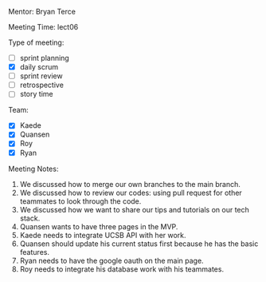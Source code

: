 Mentor: Bryan Terce

Meeting Time: lect06

Type of meeting: 

- [ ] sprint planning
- [x] daily scrum
- [ ] sprint review
- [ ] retrospective
- [ ] story time

Team: 

- [x] Kaede
- [x] Quansen
- [x] Roy
- [x] Ryan

Meeting Notes:

1. We discussed how to merge our own branches to the main branch. 
2. We discussed how to review our codes: using pull request for other teammates to look through the code. 
3. We discussed how we want to share our tips and tutorials on our tech stack.
4. Quansen wants to have three pages in the MVP. 
5. Kaede needs to integrate UCSB API with her work.
6. Quansen should update his current status first because he has the basic features. 
7. Ryan needs to have the google oauth on the main page.
8. Roy needs to integrate his database work with his teammates. 